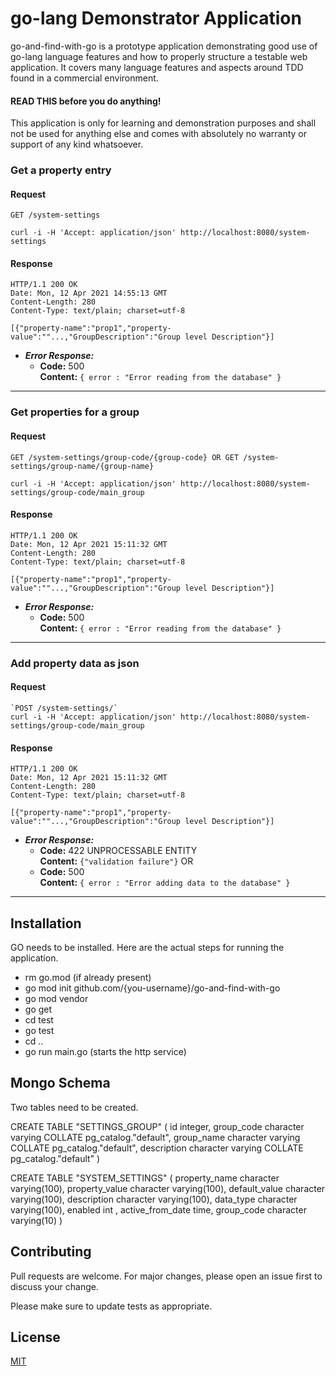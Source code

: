 # go-lang Demonstrator Application

go-and-find-with-go is a prototype application demonstrating good use of 
go-lang language features and how to properly structure a testable web application.
It covers many language features and aspects around TDD found in a commercial environment.

#### READ THIS before you do anything!
This application is only for learning and demonstration purposes and shall not be used
for anything else and comes with absolutely no warranty or support of any kind whatsoever.

### Get a property entry

#### Request

  `GET /system-settings`
   
    curl -i -H 'Accept: application/json' http://localhost:8080/system-settings

#### Response
    HTTP/1.1 200 OK
    Date: Mon, 12 Apr 2021 14:55:13 GMT
    Content-Length: 280
    Content-Type: text/plain; charset=utf-8

    [{"property-name":"prop1","property-value":""...,"GroupDescription":"Group level Description"}]

* ***Error Response:***
    * **Code:** 500 <br />
      **Content:** `{ error : "Error reading from the database" }`

----
### Get properties for a group

#### Request
`GET /system-settings/group-code/{group-code}
OR
 GET /system-settings/group-name/{group-name}`

    curl -i -H 'Accept: application/json' http://localhost:8080/system-settings/group-code/main_group

#### Response
    HTTP/1.1 200 OK
    Date: Mon, 12 Apr 2021 15:11:32 GMT
    Content-Length: 280
    Content-Type: text/plain; charset=utf-8

    [{"property-name":"prop1","property-value":""...,"GroupDescription":"Group level Description"}]

* ***Error Response:***
    * **Code:** 500 <br />
      **Content:** `{ error : "Error reading from the database" }`

----
### Add property data as json

#### Request
    `POST /system-settings/`
    curl -i -H 'Accept: application/json' http://localhost:8080/system-settings/group-code/main_group

#### Response
    HTTP/1.1 200 OK
    Date: Mon, 12 Apr 2021 15:11:32 GMT
    Content-Length: 280
    Content-Type: text/plain; charset=utf-8

    [{"property-name":"prop1","property-value":""...,"GroupDescription":"Group level Description"}]

* ***Error Response:***
    * **Code:** 422 UNPROCESSABLE ENTITY  <br />
      **Content:** `{"validation failure"}`
OR
    * **Code:** 500 <br />
      **Content:** `{ error : "Error adding data to the database" }`

----
## Installation

GO needs to be installed. Here are the actual steps for running the application.

- rm go.mod (if already present)
- go mod init github.com/{you-username}/go-and-find-with-go
- go mod vendor
- go get
- cd test
- go test
- cd ..
- go run main.go (starts the http service)

## Mongo Schema
Two tables need to be created.

CREATE TABLE "SETTINGS_GROUP"
(
id integer,
group_code character varying COLLATE pg_catalog."default",
group_name character varying COLLATE pg_catalog."default",
description character varying COLLATE pg_catalog."default"
)

CREATE TABLE "SYSTEM_SETTINGS"
(
property_name character varying(100),
property_value character varying(100),
default_value character varying(100),
description character varying(100),
data_type character varying(100),
enabled int ,
active_from_date time,
group_code character varying(10)
)

## Contributing
Pull requests are welcome.
For major changes, please open an issue first to discuss your change.

Please make sure to update tests as appropriate.

## License
[MIT](https://choosealicense.com/licenses/mit/)